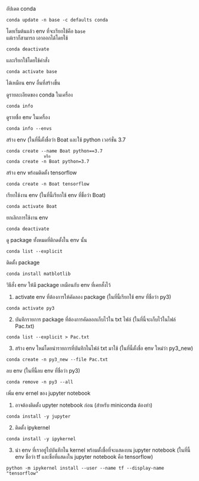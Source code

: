 อัปเดต conda
```
conda update -n base -c defaults conda
```
โดยเริ่มต้นแล้ว env ที่จะเรียกใช้คือ `base`   
แต่เราก็สามารถ เอาออกได้โดยใช้
```
conda deactivate
```
และเรียกใช้โดยใช้คำสั่ง
```
conda activate base
```
ได้เหมือน env อื่นที่สร้างขึ้น   
   
ดูรายละเอียดของ conda ในเครื่อง
```
conda info
```
ดูรายชื่อ env ในเครื่อง
```
conda info --envs 
```
สร้าง env (ในที่นี้ตั้งชื่อว่า Boat และใช้ python เวอร์ชั่น 3.7
```
conda create --name Boat python==3.7
              หรือ
conda create -n Boat python=3.7
```
สร้าง env พร้อมติดตั้ง tensorflow
```
conda create -n Boat tensorflow
```   
เรียกใช้งาน env (ในที่นี้เรียกใช้ env ที่ชื่อว่า Boat)
```
conda activate Boat
```
ยกเลิกการใช้งาน env
```
conda deactivate
```
ดู package ทั้งหมดที่ติกดตั้งใน env นั้น
```
conda list --explicit
```
ติดตั้ง package
```
conda install matblotlib
```
วิธีสั่ง env ให้มี package เหมือนกับ env ที่เคยสั้งไว้
1. activate env ที่ต้องการให้คัดลอง package (ในที่นี้เรียกใช้ env ที่ชื่อว่า py3)
```
conda activate py3
```
2. บันทึกรายการ package ที่ต้องการคัดลอกเก็บไว้ใน txt ไฟล์ (ในที่นี้จะเก็บไว้ในไฟล์ Pac.txt)
```
conda list --explicit > Pac.txt
```
3. สร้าง env ใหม่โดยนำรายการที่บันทึกในไฟล์ txt มาใช้ (ในที่นี้ตั้งชื่อ env ใหม่ว่า py3_new)
```
conda create -n py3_new --file Pac.txt
```
ลบ env (ในที่นี้ลบ env ที่ชื่อว่า py3)
```
conda remove -n py3 --all
```
เพิ่ม env ernel ของ jupyter notebook
1. อาจต้องติดตั้ง upyter notebook ก่อน (สำหรับ miniconda ต้องทำ)
```
conda install -y jupyter
```
2. ติดตั้ง ipykernel
```
conda install -y ipykernel
```
3. นำ env ที่เราอยู่ไปบันทึกใน kernel พร้อมตั้งชื่อที่จะแสดงบน jupyter notebook (ในที่นี้ env ชื่อว่า tf และชื่อที่แสดงใน jupyter notebook คือ tensorflow)
```
python -m ipykernel install --user --name tf --display-name "tensorflow"
```
